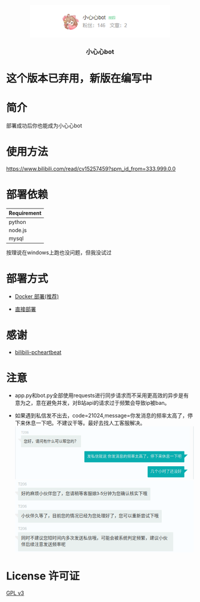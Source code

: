 <p align="center">
<img src="img/little_heart.png">
<h3 align="center">小心心bot</h3>


# 这个版本已弃用，新版在编写中
# 简介
部署成功后你也能成为小心心bot

# 使用方法
https://www.bilibili.com/read/cv15257459?spm_id_from=333.999.0.0

# 部署依赖
| Requirement |
| ----------- |
| python      |
| node.js     |
| mysql       |

按理说在windows上跑也没问题，但我没试过

# 部署方式
 - [Docker 部署(推荐)](md/docker.md)   

 - [直接部署](md/direct.md)

# 感谢
- [bilibili-pcheartbeat](https://github.com/lkeme/bilibili-pcheartbeat)

# 注意
- app.py和bot.py全部使用requests进行同步请求而不采用更高效的异步是有意为之，意在避免并发，对B站api的请求过于频繁会导致ip被ban。  

- 如果遇到私信发不出去，code=21024,message=你发消息的频率太高了，停下来休息一下吧。不建议干等。最好去找人工客服解决。  
![](/img/staff1.png)
![](/img/staff2.png)

# License 许可证
[GPL v3](LICENSE)

